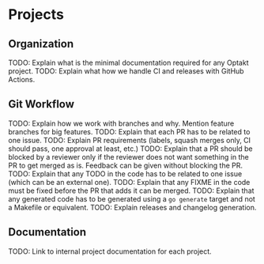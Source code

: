 # Projects

## Organization

TODO: Explain what is the minimal documentation required for any Optakt project.
TODO: Explain what how we handle CI and releases with GitHub Actions.

## Git Workflow

TODO: Explain how we work with branches and why. Mention feature branches for big features.
TODO: Explain that each PR has to be related to one issue.
TODO: Explain PR requirements (labels, squash merges only, CI should pass, one approval at least, etc.)
TODO: Explain that a PR should be blocked by a reviewer only if the reviewer does not want something in the PR to get merged as is. Feedback can be given without blocking the PR.
TODO: Explain that any TODO in the code has to be related to one issue (which can be an external one).
TODO: Explain that any FIXME in the code must be fixed before the PR that adds it can be merged.
TODO: Explain that any generated code has to be generated using a `go generate` target and not a Makefile or equivalent.
TODO: Explain releases and changelog generation.

## Documentation

TODO: Link to internal project documentation for each project.